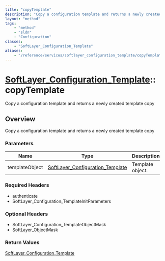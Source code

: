 ```yaml
---
title: "copyTemplate"
description: "Copy a configuration template and returns a newly created template copy"
layout: "method"
tags:
    - "method"
    - "sldn"
    - "Configuration"
classes:
    - "SoftLayer_Configuration_Template"
aliases:
    - "/reference/services/softlayer_configuration_template/copyTemplate"
---
```

# [SoftLayer_Configuration_Template](/reference/services/SoftLayer_Configuration_Template)::copyTemplate

Copy a configuration template and returns a newly created template copy


## Overview 
Copy a configuration template and returns a newly created template copy 

### Parameters 
|Name | Type | Description |
| --- | --- | --- |
|templateObject| <a href='/reference/datatypes/SoftLayer_Configuration_Template'>SoftLayer_Configuration_Template </a>| Template object.|


### Required Headers
* authenticate
* SoftLayer_Configuration_TemplateInitParameters

### Optional Headers
* SoftLayer_Configuration_TemplateObjectMask
* SoftLayer_ObjectMask

### Return Values
<a href='/reference/datatypes/SoftLayer_Configuration_Template'>SoftLayer_Configuration_Template </a>

